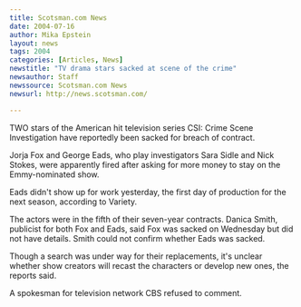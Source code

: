```yaml
---
title: Scotsman.com News
date: 2004-07-16
author: Mika Epstein
layout: news
tags: 2004
categories: [Articles, News]
newstitle: "TV drama stars sacked at scene of the crime"
newsauthor: Staff  
newssource: Scotsman.com News  
newsurl: http://news.scotsman.com/  

---
```


TWO stars of the American hit television series CSI: Crime Scene Investigation have reportedly been sacked for breach of contract. 

Jorja Fox and George Eads, who play investigators Sara Sidle and Nick Stokes, were apparently fired after asking for more money to stay on the Emmy-nominated show. 

Eads didn't show up for work yesterday, the first day of production for the next season, according to Variety. 

The actors were in the fifth of their seven-year contracts. Danica Smith, publicist for both Fox and Eads, said Fox was sacked on Wednesday but did not have details. Smith could not confirm whether Eads was sacked. 

Though a search was under way for their replacements, it's unclear whether show creators will recast the characters or develop new ones, the reports said. 

A spokesman for television network CBS refused to comment.

